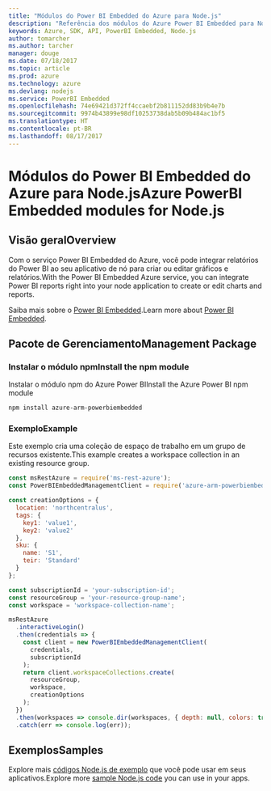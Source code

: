 ```yaml
---
title: "Módulos do Power BI Embedded do Azure para Node.js"
description: "Referência dos módulos do Azure Power BI Embedded para Node.js"
keywords: Azure, SDK, API, PowerBI Embedded, Node.js
author: tomarcher
ms.author: tarcher
manager: douge
ms.date: 07/18/2017
ms.topic: article
ms.prod: azure
ms.technology: azure
ms.devlang: nodejs
ms.service: PowerBI Embedded
ms.openlocfilehash: 74e69421d372ff4ccaebf2b811152dd83b9b4e7b
ms.sourcegitcommit: 9974b43899e98df10253738dab5b09b484ac1bf5
ms.translationtype: HT
ms.contentlocale: pt-BR
ms.lasthandoff: 08/17/2017
---
```

# <a name="azure-powerbi-embedded-modules-for-nodejs"></a><span data-ttu-id="32c0d-104">Módulos do Power BI Embedded do Azure para Node.js</span><span class="sxs-lookup"><span data-stu-id="32c0d-104">Azure PowerBI Embedded modules for Node.js</span></span>

## <a name="overview"></a><span data-ttu-id="32c0d-105">Visão geral</span><span class="sxs-lookup"><span data-stu-id="32c0d-105">Overview</span></span>

<span data-ttu-id="32c0d-106">Com o serviço Power BI Embedded do Azure, você pode integrar relatórios do Power BI ao seu aplicativo de nó para criar ou editar gráficos e relatórios.</span><span class="sxs-lookup"><span data-stu-id="32c0d-106">With the Power BI Embedded Azure service, you can integrate Power BI reports right into your node application to create or edit charts and reports.</span></span>

<span data-ttu-id="32c0d-107">Saiba mais sobre o [Power BI Embedded](https://powerbi.microsoft.com/documentation/powerbi-developer-embedding/).</span><span class="sxs-lookup"><span data-stu-id="32c0d-107">Learn more about [Power BI Embedded](https://powerbi.microsoft.com/documentation/powerbi-developer-embedding/).</span></span>

## <a name="management-package"></a><span data-ttu-id="32c0d-108">Pacote de Gerenciamento</span><span class="sxs-lookup"><span data-stu-id="32c0d-108">Management Package</span></span>

### <a name="install-the-npm-module"></a><span data-ttu-id="32c0d-109">Instalar o módulo npm</span><span class="sxs-lookup"><span data-stu-id="32c0d-109">Install the npm module</span></span>

<span data-ttu-id="32c0d-110">Instalar o módulo npm do Azure Power BI</span><span class="sxs-lookup"><span data-stu-id="32c0d-110">Install the Azure Power BI npm module</span></span>

```bash
npm install azure-arm-powerbiembedded
```

### <a name="example"></a><span data-ttu-id="32c0d-111">Exemplo</span><span class="sxs-lookup"><span data-stu-id="32c0d-111">Example</span></span>

<span data-ttu-id="32c0d-112">Este exemplo cria uma coleção de espaço de trabalho em um grupo de recursos existente.</span><span class="sxs-lookup"><span data-stu-id="32c0d-112">This example creates a workspace collection in an existing resource group.</span></span>

```javascript
const msRestAzure = require('ms-rest-azure');
const PowerBIEmbeddedManagementClient = require('azure-arm-powerbiembedded');

const creationOptions = {
  location: 'northcentralus',
  tags: {
    key1: 'value1',
    key2: 'value2'
  },
  sku: {
    name: 'S1',
    teir: 'Standard'
  }
};

const subscriptionId = 'your-subscription-id';
const resourceGroup = 'your-resource-group-name';
const workspace = 'workspace-collection-name';

msRestAzure
  .interactiveLogin()
  .then(credentials => {
    const client = new PowerBIEmbeddedManagementClient(
      credentials,
      subscriptionId
    );
    return client.workspaceCollections.create(
      resourceGroup,
      workspace,
      creationOptions
    );
  })
  .then(workspaces => console.dir(workspaces, { depth: null, colors: true }))
  .catch(err => console.log(err));
```

## <a name="samples"></a><span data-ttu-id="32c0d-113">Exemplos</span><span class="sxs-lookup"><span data-stu-id="32c0d-113">Samples</span></span>

<span data-ttu-id="32c0d-114">Explore mais [códigos Node.js de exemplo](https://azure.microsoft.com/resources/samples/?platform=nodejs) que você pode usar em seus aplicativos.</span><span class="sxs-lookup"><span data-stu-id="32c0d-114">Explore more [sample Node.js code](https://azure.microsoft.com/resources/samples/?platform=nodejs) you can use in your apps.</span></span>
